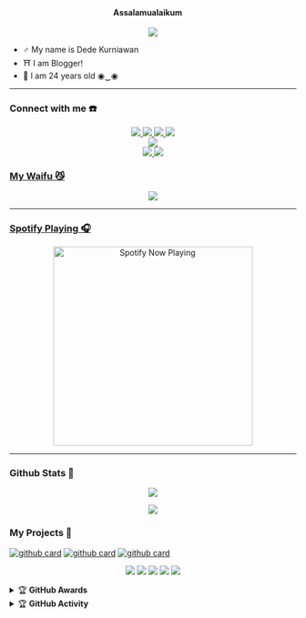 


<h4 align="center"> Assalamualaikum <img src="https://user-images.githubusercontent.com/1303154/88677602-1635ba80-d120-11ea-84d8-d263ba5fc3c0.gif" width="15px" alt=""><br></h4>
<p align="center">
  <img src="https://i.pinimg.com/originals/ad/d7/55/add7554a42bd1eecef022baa20cf4061.gif" />
</p>

<p align="center">

- ♂️ My name is Dede Kurniawan
- ⛩️ I am Blogger!
- 🤠 I am 24 years old ◉‿◉
</p>

------
### Connect with me ☎️
<p align="center">
  <a href="https://instagram.com/dede_klender"><img src="https://img.shields.io/badge/Instagram-E4405F?style=for-the-badge&logo=instagram&logoColor=white"/> 
  <a href="https://wa.me/6285892734104"><img src="https://img.shields.io/badge/WhatsApp-25D366?style=for-the-badge&logo=whatsapp&logoColor=white" />
  <a href="https://www.facebook.com/ClanDare"><img src="https://img.shields.io/badge/Facebook-%234267B2.svg?&style=for-the-badge&logo=facebook&logoColor=white" />
  <a href="https://t.me/ClanDare"><img src="https://img.shields.io/badge/Telegram-%230088cc.svg?&style=for-the-badge&logo=telegram&logoColor=white" /> <br>
  <a href="https://youtube.com/c/ClanDare"><img src="https://img.shields.io/badge/YouTube-ClanDare-ff0000?style=for-the-badge&logo=youtube&logoColor=ff0000&link=https://youtube.com/c/ClanDare" /><br>
  <a name=CraXID&label=VIEWS&style=flat-square&color=orange" />
  <a href="https://github.com/CraXID"><img src="https://img.shields.io/badge/-GitHub-black?style=flat-square&logo=github" /> 
  <a href="https://youtube.com/c/ClanDare"><img src="https://img.shields.io/youtube/channel/subscribers/UCGSp6Q-7PC0pR8K2CFKBm3A?style=social" /> <br>
  <!--<a href="https://komarev.com/ghpvc/?username=CraXID&color=blue&style=flat-square&label=Profile+Views"><img title="Watching" src="https://komarev.com/ghpvc/?username=CraXID&color=green&style=flat-square&label=Profile+View"></a>-->
</p>

### My Waifu 😼
<p align="center">
  <img src="https://crax.my.id/wp-content/uploads/akebi2.jpg" />
</p>

------

### Spotify Playing 🎧

<p align="center">
  <a href="https://open.spotify.com/track/0n10Fd6ngamS1IvYKrONpm" target="_blank"><img src="https://now-playing-on-spotify.vercel.app/api/spotify" alt="Spotify Now Playing" width="350"/></a>
</p>

------

### Github Stats 🚀

<p align="center"><a href="https://github.com/CraXID"><img src="https://github-readme-stats.vercel.app/api?username=CraXID&show_icons=true&theme=radical"></a></p>
<p align="center"><a href="https://github.com/CraXID"><img src="https://github-readme-stats.vercel.app/api/top-langs/?username=CraXID&theme=radical&layout=compact"></a></p> 

### My Projects 🔭
<a href="https://github.com/CraXID/rairu-kun">![github card](https://github-readme-stats.vercel.app/api/pin/?username=CraXID&repo=rairu-kun&theme=dark)</a>
<a href="https://github.com/CraXID/gooshe-kun">![github card](https://github-readme-stats.vercel.app/api/pin/?username=CraXID&repo=gooshe-kun&theme=nightowl)</a>
<a href="https://github.com/CraXID/akebi-bot">![github card](https://github-readme-stats.vercel.app/api/pin/?username=CraXID&repo=akebi-bot&theme=dark)</a>
<!--<a href="https://github.com/adiwajshing/Baileys">![github card](https://github-readme-stats.vercel.app/api/pin/?username=adiwajshing&repo=baileys&theme=nightowl)</a>-->
<!--<a href="https://github.com/zeeone-ofc/Alphabot-Md">![github card](https://github-readme-stats.vercel.app/api/pin/?username=zeeone-ofc&repo=alphabot-md&theme=dark)</a>-->
<!--<a href="https://github.com/FatihArridho/islamiah">![github card](https://github-readme-stats.vercel.app/api/pin/?username=fatiharridho&repo=islamiah&theme=nightowl)</a>-->
<!--<a href="https://github.com/FatihArridho/pramuka">![github card](https://github-readme-stats.vercel.app/api/pin/?username=fatiharridho&repo=pramuka&theme=dark)</a>-->


<p align="center">
    <img src="https://img.shields.io/badge/OS-Linux-blue?&logo=Linux" />
    <img src="https://img.shields.io/badge/OS-Windows-blue?&logo=Windows" />
    <img src="https://img.shields.io/badge/IDE-Xcode-blue?&logo=xcode" />
    <img src="https://img.shields.io/badge/Text%20Editor-Visual%20Studio%20Code-blue?&logo=visual%20studio%20code&logoColor=blue" />
    <img src="https://img.shields.io/badge/Sublime%20Text-gray?&logo=Sublime-Text" />
</p>
<details>
    <summary>&#127942 <b>GitHub Awards</b></summary><br/>

![Github Trophy](https://github-profile-trophy.vercel.app/?username=CraXID)

</details>

<details>
    <summary>&#127942 <b>GitHub Activity</b></summary><br/>

![Metrics](https://metrics.lecoq.io/craxid)

</details> 
